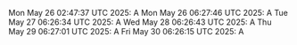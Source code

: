 Mon May 26 02:47:37 UTC 2025: A
Mon May 26 06:27:46 UTC 2025: A
Tue May 27 06:26:34 UTC 2025: A
Wed May 28 06:26:43 UTC 2025: A
Thu May 29 06:27:01 UTC 2025: A
Fri May 30 06:26:15 UTC 2025: A
